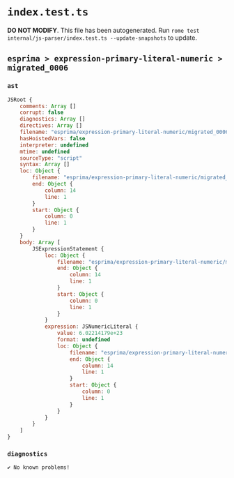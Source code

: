 # `index.test.ts`

**DO NOT MODIFY**. This file has been autogenerated. Run `rome test internal/js-parser/index.test.ts --update-snapshots` to update.

## `esprima > expression-primary-literal-numeric > migrated_0006`

### `ast`

```javascript
JSRoot {
	comments: Array []
	corrupt: false
	diagnostics: Array []
	directives: Array []
	filename: "esprima/expression-primary-literal-numeric/migrated_0006/input.js"
	hasHoistedVars: false
	interpreter: undefined
	mtime: undefined
	sourceType: "script"
	syntax: Array []
	loc: Object {
		filename: "esprima/expression-primary-literal-numeric/migrated_0006/input.js"
		end: Object {
			column: 14
			line: 1
		}
		start: Object {
			column: 0
			line: 1
		}
	}
	body: Array [
		JSExpressionStatement {
			loc: Object {
				filename: "esprima/expression-primary-literal-numeric/migrated_0006/input.js"
				end: Object {
					column: 14
					line: 1
				}
				start: Object {
					column: 0
					line: 1
				}
			}
			expression: JSNumericLiteral {
				value: 6.02214179e+23
				format: undefined
				loc: Object {
					filename: "esprima/expression-primary-literal-numeric/migrated_0006/input.js"
					end: Object {
						column: 14
						line: 1
					}
					start: Object {
						column: 0
						line: 1
					}
				}
			}
		}
	]
}
```

### `diagnostics`

```
✔ No known problems!

```
